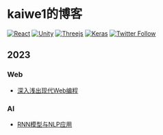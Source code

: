 # kaiwe1的博客 
[![React](https://img.shields.io/badge/react%20-%2320232a.svg?style=for-the-badge&&logo=react&logoColor=%2361DAFB)](https://reactjs.org/)
[![Unity](https://img.shields.io/badge/unity-%23000000.svg?style=for-the-badge&logo=unity&logoColor=white)](https://unity3d.com)
[![Threejs](https://img.shields.io/badge/threejs-black?style=for-the-badge&logo=three.js&logoColor=white)](https://threejs.org/)
[![Keras](https://img.shields.io/badge/Keras-%23D00000.svg?style=for-the-badge&logo=Keras&logoColor=white)](https://keras.io/)
[![Twitter Follow](https://img.shields.io/twitter/follow/matthias_code.svg?style=social&label=Follow)](https://twitter.com/kwii_cc)

## 2023
### Web
- [深入浅出现代Web编程](https://fullstackopen.com/zh/)

### AI
- [RNN模型与NLP应用](https://www.youtube.com/watch?v=NWcShtqr8kc&list=PLvOO0btloRnuTUGN4XqO85eKPeFSZsEqK)
